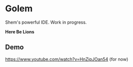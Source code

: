 # Golem

Shem's powerful IDE. Work in progress.

**Here Be Lions**

## Demo

https://www.youtube.com/watch?v=HnZipJOan54 (for now)


